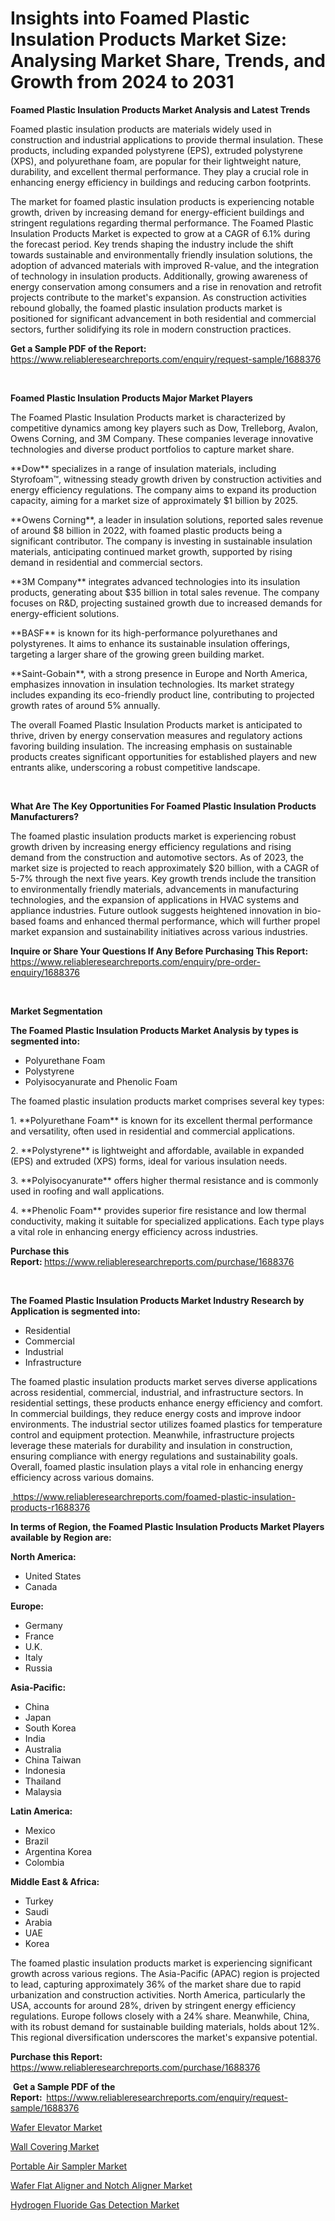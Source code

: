 <p><h1>Insights into Foamed Plastic Insulation Products Market Size: Analysing Market Share, Trends, and Growth from 2024 to 2031</h1></p><p><strong>Foamed Plastic Insulation Products Market Analysis and Latest Trends</strong></p>
<p><p>Foamed plastic insulation products are materials widely used in construction and industrial applications to provide thermal insulation. These products, including expanded polystyrene (EPS), extruded polystyrene (XPS), and polyurethane foam, are popular for their lightweight nature, durability, and excellent thermal performance. They play a crucial role in enhancing energy efficiency in buildings and reducing carbon footprints.</p><p>The market for foamed plastic insulation products is experiencing notable growth, driven by increasing demand for energy-efficient buildings and stringent regulations regarding thermal performance. The Foamed Plastic Insulation Products Market is expected to grow at a CAGR of 6.1% during the forecast period. Key trends shaping the industry include the shift towards sustainable and environmentally friendly insulation solutions, the adoption of advanced materials with improved R-value, and the integration of technology in insulation products. Additionally, growing awareness of energy conservation among consumers and a rise in renovation and retrofit projects contribute to the market's expansion. As construction activities rebound globally, the foamed plastic insulation products market is positioned for significant advancement in both residential and commercial sectors, further solidifying its role in modern construction practices.</p></p>
<p><strong>Get a Sample PDF of the Report:&nbsp;</strong> <a href="https://www.reliableresearchreports.com/enquiry/request-sample/1688376?utm_campaign=7&utm_medium=2&utm_source=Github&utm_content=ia&utm_term=17102024&utm_id=foamed-plastic-insulation-products">https://www.reliableresearchreports.com/enquiry/request-sample/1688376</a></p>
<p>&nbsp;</p>
<p><strong>Foamed Plastic Insulation Products Major Market Players</strong></p>
<p><p>The Foamed Plastic Insulation Products market is characterized by competitive dynamics among key players such as Dow, Trelleborg, Avalon, Owens Corning, and 3M Company. These companies leverage innovative technologies and diverse product portfolios to capture market share.</p><p>**Dow** specializes in a range of insulation materials, including Styrofoam™, witnessing steady growth driven by construction activities and energy efficiency regulations. The company aims to expand its production capacity, aiming for a market size of approximately $1 billion by 2025.</p><p>**Owens Corning**, a leader in insulation solutions, reported sales revenue of around $8 billion in 2022, with foamed plastic products being a significant contributor. The company is investing in sustainable insulation materials, anticipating continued market growth, supported by rising demand in residential and commercial sectors.</p><p>**3M Company** integrates advanced technologies into its insulation products, generating about $35 billion in total sales revenue. The company focuses on R&D, projecting sustained growth due to increased demands for energy-efficient solutions.</p><p>**BASF** is known for its high-performance polyurethanes and polystyrenes. It aims to enhance its sustainable insulation offerings, targeting a larger share of the growing green building market.</p><p>**Saint-Gobain**, with a strong presence in Europe and North America, emphasizes innovation in insulation technologies. Its market strategy includes expanding its eco-friendly product line, contributing to projected growth rates of around 5% annually.</p><p>The overall Foamed Plastic Insulation Products market is anticipated to thrive, driven by energy conservation measures and regulatory actions favoring building insulation. The increasing emphasis on sustainable products creates significant opportunities for established players and new entrants alike, underscoring a robust competitive landscape.</p></p>
<p>&nbsp;</p>
<p><strong>What Are The Key Opportunities For Foamed Plastic Insulation Products Manufacturers?</strong></p>
<p><p>The foamed plastic insulation products market is experiencing robust growth driven by increasing energy efficiency regulations and rising demand from the construction and automotive sectors. As of 2023, the market size is projected to reach approximately $20 billion, with a CAGR of 5-7% through the next five years. Key growth trends include the transition to environmentally friendly materials, advancements in manufacturing technologies, and the expansion of applications in HVAC systems and appliance industries. Future outlook suggests heightened innovation in bio-based foams and enhanced thermal performance, which will further propel market expansion and sustainability initiatives across various industries.</p></p>
<p><strong>Inquire or Share Your Questions If Any Before Purchasing This Report:</strong> <a href="https://www.reliableresearchreports.com/enquiry/pre-order-enquiry/1688376?utm_campaign=7&utm_medium=2&utm_source=Github&utm_content=ia&utm_term=17102024&utm_id=foamed-plastic-insulation-products">https://www.reliableresearchreports.com/enquiry/pre-order-enquiry/1688376</a></p>
<p>&nbsp;</p>
<p><strong>Market Segmentation</strong></p>
<p><strong>The Foamed Plastic Insulation Products Market Analysis by types is segmented into:</strong></p>
<p><ul><li>Polyurethane Foam</li><li>Polystyrene</li><li>Polyisocyanurate and Phenolic Foam</li></ul></p>
<p><p>The foamed plastic insulation products market comprises several key types: </p><p>1. **Polyurethane Foam** is known for its excellent thermal performance and versatility, often used in residential and commercial applications.</p><p>2. **Polystyrene** is lightweight and affordable, available in expanded (EPS) and extruded (XPS) forms, ideal for various insulation needs.</p><p>3. **Polyisocyanurate** offers higher thermal resistance and is commonly used in roofing and wall applications.</p><p>4. **Phenolic Foam** provides superior fire resistance and low thermal conductivity, making it suitable for specialized applications. Each type plays a vital role in enhancing energy efficiency across industries.</p></p>
<p><strong>Purchase this Report:&nbsp;</strong><a href="https://www.reliableresearchreports.com/purchase/1688376?utm_campaign=7&utm_medium=2&utm_source=Github&utm_content=ia&utm_term=17102024&utm_id=foamed-plastic-insulation-products">https://www.reliableresearchreports.com/purchase/1688376</a></p>
<p>&nbsp;</p>
<p><strong>The Foamed Plastic Insulation Products Market Industry Research by Application is segmented into:</strong></p>
<p><ul><li>Residential</li><li>Commercial</li><li>Industrial</li><li>Infrastructure</li></ul></p>
<p><p>The foamed plastic insulation products market serves diverse applications across residential, commercial, industrial, and infrastructure sectors. In residential settings, these products enhance energy efficiency and comfort. In commercial buildings, they reduce energy costs and improve indoor environments. The industrial sector utilizes foamed plastics for temperature control and equipment protection. Meanwhile, infrastructure projects leverage these materials for durability and insulation in construction, ensuring compliance with energy regulations and sustainability goals. Overall, foamed plastic insulation plays a vital role in enhancing energy efficiency across various domains.</p></p>
<p><a href="https://www.reliableresearchreports.com/foamed-plastic-insulation-products-r1688376?utm_campaign=7&utm_medium=2&utm_source=Github&utm_content=ia&utm_term=17102024&utm_id=foamed-plastic-insulation-products">&nbsp;https://www.reliableresearchreports.com/foamed-plastic-insulation-products-r1688376</a></p>
<p><strong>In terms of Region, the Foamed Plastic Insulation Products Market Players available by Region are:</strong></p>
<p>
    <p> <strong> North America: </strong>
        <ul>
            <li>United States</li>
            <li>Canada</li>
        </ul>
        </p> 
    <p> <strong> Europe: </strong>
        <ul>
            <li>Germany</li>
            <li>France</li>
            <li>U.K.</li>
            <li>Italy</li>
            <li>Russia</li>
        </ul>
        </p> 
    <p> <strong> Asia-Pacific: </strong>
        <ul>
            <li>China</li>
            <li>Japan</li>
            <li>South Korea</li>
            <li>India</li>
            <li>Australia</li>
            <li>China Taiwan</li>
            <li>Indonesia</li>
            <li>Thailand</li>
            <li>Malaysia</li>
        </ul>
        </p> 
    <p> <strong> Latin America: </strong>
        <ul>
            <li>Mexico</li>
            <li>Brazil</li>
            <li>Argentina Korea</li>
            <li>Colombia</li>
        </ul>
        </p> 
    <p> <strong> Middle East & Africa: </strong>
        <ul>
            <li>Turkey</li>
            <li>Saudi</li>
            <li>Arabia</li>
            <li>UAE</li>
            <li>Korea</li>
        </ul>
    </p>
    </p>
<p><p>The foamed plastic insulation products market is experiencing significant growth across various regions. The Asia-Pacific (APAC) region is projected to lead, capturing approximately 36% of the market share due to rapid urbanization and construction activities. North America, particularly the USA, accounts for around 28%, driven by stringent energy efficiency regulations. Europe follows closely with a 24% share. Meanwhile, China, with its robust demand for sustainable building materials, holds about 12%. This regional diversification underscores the market's expansive potential.</p></p>
<p><strong>Purchase this Report: </strong><a href="https://www.reliableresearchreports.com/purchase/1688376?utm_campaign=7&utm_medium=2&utm_source=Github&utm_content=ia&utm_term=17102024&utm_id=foamed-plastic-insulation-products">https://www.reliableresearchreports.com/purchase/1688376</a></p>
<p>&nbsp;<strong>Get a Sample PDF of the Report:&nbsp;&nbsp;</strong><a href="https://www.reliableresearchreports.com/enquiry/request-sample/1688376?utm_campaign=7&utm_medium=2&utm_source=Github&utm_content=ia&utm_term=17102024&utm_id=foamed-plastic-insulation-products">https://www.reliableresearchreports.com/enquiry/request-sample/1688376</a></p>
<p><strong></strong></p>
<p><p><a href="https://github.com/MarilynDouglas476/Market-Research-Report-List-1/blob/main/wafer-elevator-market.md?utm_campaign=7&utm_medium=2&utm_source=Github&utm_content=ia&utm_term=17102024&utm_id=foamed-plastic-insulation-products">Wafer Elevator Market</a></p><p><a href="https://www.linkedin.com/pulse/disruption-innovation-wall-covering-industry-market-analysis-future-ckkcf?utm_campaign=7&utm_medium=2&utm_source=Github&utm_content=ia&utm_term=17102024&utm_id=foamed-plastic-insulation-products">Wall Covering Market</a></p><p><a href="https://issuu.com/reportprime-2/docs/portable-air-sampler-market-size-20_7de6647e744aa7?utm_campaign=7&utm_medium=2&utm_source=Github&utm_content=ia&utm_term=17102024&utm_id=foamed-plastic-insulation-products">Portable Air Sampler Market</a></p><p><a href="https://github.com/MelgarBasny/Market-Research-Report-List-1/blob/main/wafer-flat-aligner-and-notch-aligner-market.md?utm_campaign=7&utm_medium=2&utm_source=Github&utm_content=ia&utm_term=17102024&utm_id=foamed-plastic-insulation-products">Wafer Flat Aligner and Notch Aligner Market</a></p><p><a href="https://issuu.com/reportprime-2/docs/hydrogen-fluoride-gas-detection-mar_6fa9c438f3917c?utm_campaign=7&utm_medium=2&utm_source=Github&utm_content=ia&utm_term=17102024&utm_id=foamed-plastic-insulation-products">Hydrogen Fluoride Gas Detection Market</a></p></p>